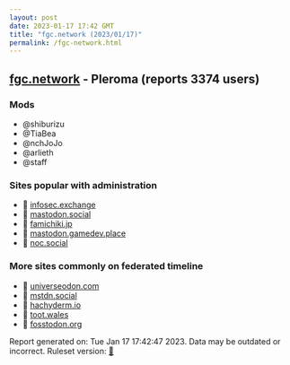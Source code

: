 ```yaml
---
layout: post
date: 2023-01-17 17:42 GMT
title: "fgc.network (2023/01/17)"
permalink: /fgc-network.html
---
```


## [fgc.network](https://fgc.network) - Pleroma (reports 3374 users)

### Mods
 * @shiburizu
 * @TiaBea
 * @nchJoJo
 * @arlieth
 * @staff

### Sites popular with administration

* 🐘 [infosec.exchange](/infosec-exchange.html)
* 🐘 [mastodon.social](/mastodon-social.html)
* 🐘 [famichiki.jp](/famichiki-jp.html)
* 🐘 [mastodon.gamedev.place](/mastodon-gamedev-place.html)
* 🐘 [noc.social](/noc-social.html)

### More sites commonly on federated timeline

* 🐘 [universeodon.com](/universeodon-com.html)
* 🐘 [mstdn.social](/mstdn-social.html)
* 🐘 [hachyderm.io](/hachyderm-io.html)
* 🐘 [toot.wales](/toot-wales.html)
* 🐘 [fosstodon.org](/fosstodon-org.html)

Report generated on: Tue Jan 17 17:42:47 2023. Data may be outdated or incorrect.
Ruleset version: [🧁](/version-cupcake)

